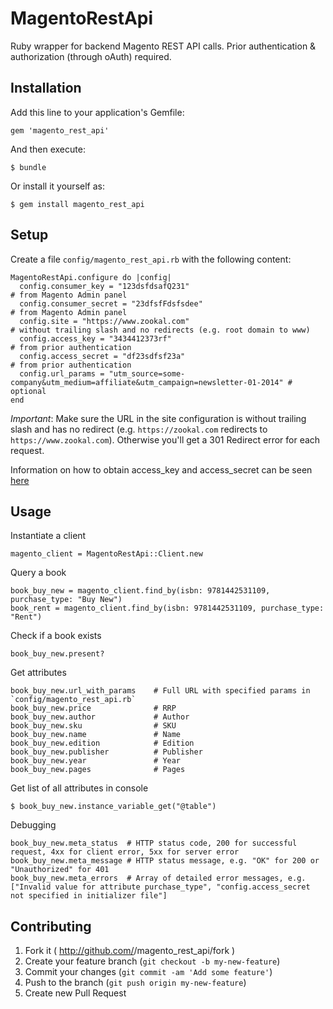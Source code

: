# MagentoRestApi

Ruby wrapper for backend Magento REST API calls. Prior authentication & authorization (through oAuth) required.

## Installation

Add this line to your application's Gemfile:

    gem 'magento_rest_api'

And then execute:

    $ bundle

Or install it yourself as:

    $ gem install magento_rest_api

## Setup

Create a file `config/magento_rest_api.rb` with the following content:

    MagentoRestApi.configure do |config|
      config.consumer_key = "123dsfdsafQ231"                                                             # from Magento Admin panel
      config.consumer_secret = "23dfsfFdsfsdee"                                                          # from Magento Admin panel
      config.site = "https://www.zookal.com"                                                             # without trailing slash and no redirects (e.g. root domain to www)
      config.access_key = "3434412373rf"                                                                 # from prior authentication
      config.access_secret = "df23sdfsf23a"                                                              # from prior authentication
      config.url_params = "utm_source=some-company&utm_medium=affiliate&utm_campaign=newsletter-01-2014" # optional
    end

*Important*: Make sure the URL in the site configuration is without trailing slash and has no redirect (e.g. `https://zookal.com` redirects to `https://www.zookal.com`). Otherwise you'll get a 301 Redirect error for each request.

Information on how to obtain access_key and access_secret can be seen [here](https://github.com/necrodome/magento-rails-rest-access-sample/blob/master/app/controllers/products_controller.rb)

## Usage

Instantiate a client

    magento_client = MagentoRestApi::Client.new

Query a book

    book_buy_new = magento_client.find_by(isbn: 9781442531109, purchase_type: "Buy New")
    book_rent = magento_client.find_by(isbn: 9781442531109, purchase_type: "Rent")

Check if a book exists

    book_buy_new.present?

Get attributes
    
    book_buy_new.url_with_params    # Full URL with specified params in `config/magento_rest_api.rb`
    book_buy_new.price              # RRP
    book_buy_new.author             # Author
    book_buy_new.sku                # SKU
    book_buy_new.name               # Name
    book_buy_new.edition            # Edition
    book_buy_new.publisher          # Publisher
    book_buy_new.year               # Year
    book_buy_new.pages              # Pages
    
Get list of all attributes in console

    $ book_buy_new.instance_variable_get("@table")

Debugging

    book_buy_new.meta_status  # HTTP status code, 200 for successful request, 4xx for client error, 5xx for server error
    book_buy_new.meta_message # HTTP status message, e.g. "OK" for 200 or "Unauthorized" for 401
    book_buy_new.meta_errors  # Array of detailed error messages, e.g. ["Invalid value for attribute purchase_type", "config.access_secret not specified in initializer file"]

## Contributing

1. Fork it ( http://github.com/<my-github-username>/magento_rest_api/fork )
2. Create your feature branch (`git checkout -b my-new-feature`)
3. Commit your changes (`git commit -am 'Add some feature'`)
4. Push to the branch (`git push origin my-new-feature`)
5. Create new Pull Request
